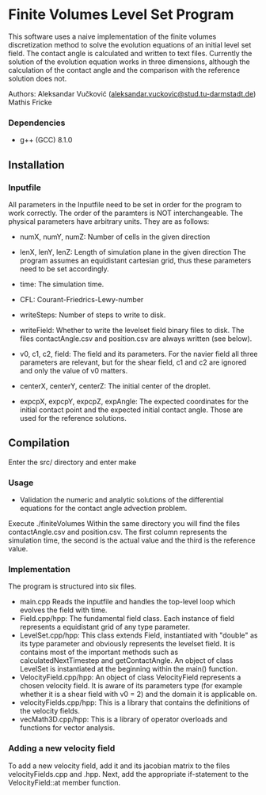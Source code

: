 # Finite Volumes Level Set Program

This software uses a naive implementation of the finite volumes discretization method to solve the evolution equations of an
initial level set field. The contact angle is calculated and written to text files. Currently the solution of the evolution equation works in three dimensions, although the calculation of the contact angle and the comparison with the reference solution does not.

Authors:
	Aleksandar Vučković (aleksandar.vuckovic@stud.tu-darmstadt.de)
	Mathis Fricke

### Dependencies

* g++ (GCC) 8.1.0

## Installation

### Inputfile

All parameters in the Inputfile need to be set in order for the program to work correctly.
The order of the paramters is NOT interchangeable.
The physical parameters have arbitrary units.
They are as follows:
* numX, numY, numZ: Number of cells in the given direction
* lenX, lenY, lenZ: Length of simulation plane in the given direction
The program assumes an equidistant cartesian grid, thus these parameters need to be set accordingly.

* time: The simulation time.
* CFL: Courant-Friedrics-Lewy-number 
* writeSteps: Number of steps to write to disk.
* writeField: Whether to write the levelset field binary files to disk. The files contactAngle.csv and position.csv are always written (see below).
* v0, c1, c2, field: The field and its parameters. For the navier field all three parameters are relevant, but for the shear field, c1 and c2 are ignored and only the value of v0 matters.
* centerX, centerY, centerZ: The initial center of the droplet.
* expcpX, expcpY, expcpZ, expAngle: The expected coordinates for the initial contact point and the expected initial contact angle. Those are used for the reference solutions.

## Compilation

Enter the src/ directory and enter
	make

### Usage

* Validation the numeric and analytic solutions of the differential equations for the contact angle advection problem.

Execute
	./finiteVolumes
Within the same directory you will find the files contactAngle.csv and position.csv. The first column represents the simulation time, the second is the actual value and the third is the reference value.


### Implementation

The program is structured into six files. 

* main.cpp Reads the inputfile and handles the top-level loop which evolves the field with time.
* Field.cpp/hpp: The fundamental field class. Each instance of field represents a equidistant grid of any type parameter.
* LevelSet.cpp/hpp: This class extends Field, instantiated with "double" as its type parameter and obviously represents the levelset field. It is contains most of the important methods such as calculatedNextTimestep and getContactAngle. An object of class LevelSet is instantiated at the beginning within the main() function.
* VelocityField.cpp/hpp: An object of class VelocityField represents a chosen velocity field. It is aware of its parameters type (for example whether it is a shear field with v0 = 2) and the domain it is applicable on.
* velocityFields.cpp/hpp: This is a library that contains the definitions of the velocity fields.
* vecMath3D.cpp/hpp: This is a library of operator overloads and functions for vector analysis.

### Adding a new velocity field

To add a new velocity field, add it and its jacobian matrix to the files velocityFields.cpp and .hpp. Next, add the appropriate if-statement to the VelocityField::at member function.





